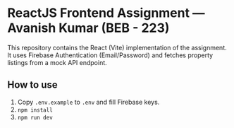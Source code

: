 
# ReactJS Frontend Assignment — Avanish Kumar (BEB - 223)

This repository contains the React (Vite) implementation of the assignment. It uses Firebase Authentication (Email/Password) and fetches property listings from a mock API endpoint.

## How to use
1. Copy `.env.example` to `.env` and fill Firebase keys.
2. `npm install`
3. `npm run dev`

